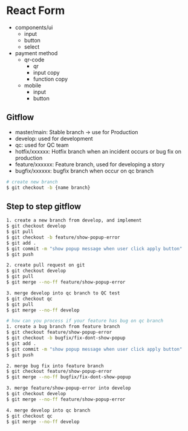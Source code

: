 # React Form
- components/ui
  - input
  - button
  - select
- payment method
  - qr-code
    - qr
    - input copy
    - function copy
  - mobile
    - input
    - button

## Gitflow
- master/main: Stable branch -> use for Production
- develop: used for development
- qc: used for QC team
- hotfix/xxxxxx: Hotfix branch when an incident occurs or bug fix on production
- feature/xxxxxx: Feature branch, used for developing a story
- bugfix/xxxxxx: bugfix branch when occur on qc branch

```bash
# create new branch
$ git checkout -b {name branch}
```

## Step to step gitflow
```bash
1. create a new branch from develop, and implement
$ git checkout develop
$ git pull
$ git checkout -b feature/show-popup-error
$ git add .
$ git commit -m "show popup message when user click apply button"
$ git push

2. create pull request on git
$ git checkout develop
$ git pull
$ git merge --no-ff feature/show-popup-error

3. merge develop into qc branch to QC test
$ git checkout qc
$ git pull
$ git merge --no-ff develop

# how can you process if your feature has bug on qc branch
1. create a bug branch from feature branch
$ git checkout feature/show-popup-error
$ git checkout -b bugfix/fix-dont-show-popup
$ git add .
$ git commit -m "show popup message when user click apply button"
$ git push

2. merge bug fix into feature branch
$ git checkout feature/show-popup-error
$ git merge --no-ff bugfix/fix-dont-show-popup

3. merge feature/show-popup-error into develop
$ git checkout develop
$ git merge --no-ff feature/show-popup-error

4. merge develop into qc branch
$ git checkout qc
$ git merge --no-ff develop
```